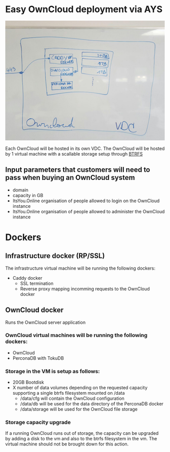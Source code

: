 # Easy OwnCloud deployment via AYS

![setup](./owncloud-setup.jpg)

Each OwnCloud will be hosted in its own VDC. The OwnCloud will be hosted by 1 virtual machine with a scallable storage setup through [BTRFS](https://en.wikipedia.org/wiki/Btrfs)

## Input parameters that customers will need to pass when buying an OwnCloud system

- domain
- capacity in GB
- ItsYou.Online organisation of people allowed to login on the OwnCloud instance
- ItsYou.Online organisation of people allowed to administer the OwnCloud instance

# Dockers

## Infrastructure docker (RP/SSL)

The infrastructure virtual machine will be running the following dockers:
- Caddy docker
  - SSL termination
  - Reverse proxy mapping incomming requests to the OwnCloud docker

## OwnCloud docker
Runs the OwnCloud server application

### OwnCloud virtual machines will be running the following dockers:
- OwnCloud
- PerconaDB with TokuDB

### Storage in the VM is setup as follows:
- 20GB Bootdisk
- X number of data volumes depending on the requested capacity supporting a single btrfs filesystem mounted on /data
  - /data/cfg will contain the OwnCloud configuration
  - /data/db will be used for the data directory of the PerconaDB docker
  - /data/storage will be used for the OwnCloud file storage

### Storage capacity upgrade
If a running OwnCloud runs out of storage, the capacity can be upgraded by adding a disk to the vm and also to the btrfs filesystem in the vm. The virtual machine should not be brought down for this action.
